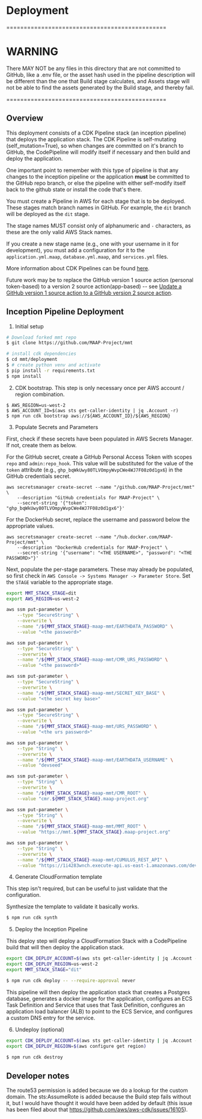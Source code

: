# Deployment

==============================================

# WARNING

There MAY NOT be any files in this directory that are not committed to GitHub, like a .env file,
or the asset hash used in the pipeline description will be different than the one that Build stage calculates,
and Assets stage will not be able to find the assets generated by the Build stage, and thereby fail.

==============================================

## Overview

This deployment consists of a CDK Pipeline stack (an inception pipeline) that deploys the application stack. The CDK Pipeline is self-mutating (self_mutation=True), so when changes are committed on it's branch to GitHub, the CodePipeline will modify itself if necessary and then build and deploy the application.

One important point to remember with this type of pipeline is that any changes to the inception pipeline or the application **must** be committed to the GitHub repo branch, or else the pipeline with either self-modify itself back to the github state or install the code that's there. 

You must create a Pipeline in AWS for each stage that is to be deployed. These stages match branch names in GitHub.
For example, the `dit` branch will be deployed as the `dit` stage.

The stage names MUST consist only of alphanumeric and `-` characters, as these are the only valid AWS Stack names.

If you create a new stage name (e.g., one with your username in it for development), you must add a configuration for it to the `application.yml.maap`, `database.yml.maap`, and `services.yml` files.

More information about CDK Pipelines can be found [here](https://docs.aws.amazon.com/cdk/latest/guide/cdk_pipeline.html).

Future work may be to replace the GitHub version 1 source action (personal token-based) to a version 2 source action(app-based) -- see [Update a GitHub version 1 source action to a GitHub version 2 source action](https://docs.aws.amazon.com/codepipeline/latest/userguide/update-github-action-connections.html).

## Inception Pipeline Deployment

1. Initial setup

```bash
# Download forked mmt repo
$ git clone https://github.com/MAAP-Project/mmt

# install cdk dependencies
$ cd mmt/deployment
$ # create python venv and activate
$ pip install -r requirements.txt
$ npm install
```

2. CDK bootstrap. This step is only necessary once per AWS account / region combination.

```
$ AWS_REGION=us-west-2
$ AWS_ACCOUNT_ID=$(aws sts get-caller-identity | jq .Account -r)
$ npm run cdk bootstrap aws://${AWS_ACCOUNT_ID}/${AWS_REGION}
```

3. Populate Secrets and Parameters

First, check if these secrets have been populated in AWS Secrets Manager. If not, create them as below.

For the GitHub secret, create a GitHub Personal Access Token with scopes `repo` and `admin:repo_hook`. 
This value will be substituted for
the value of the `token` attribute (e.g., `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`) in the GitHub 
credentials secret.

```
aws secretsmanager create-secret --name "/github.com/MAAP-Project/mmt" \
    --description "GitHub credentials for MAAP-Project" \
    --secret-string '{"token": "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"}'
```

For the DockerHub secret, replace the username and password below the appropriate values.

```
aws secretsmanager create-secret --name "/hub.docker.com/MAAP-Project/mmt" \
    --description "DockerHub credentials for MAAP-Project" \
    --secret-string '{"username": "<THE USERNAME>", "password": "<THE PASSWORD>"}'
```


Next, populate the per-stage parameters. These may already be populated, so first check in `AWS Console -> Systems Manager -> Parameter Store`. Set the `STAGE` variable to the appropriate stage.

```bash
export MMT_STACK_STAGE=dit
export AWS_REGION=us-west-2

aws ssm put-parameter \
    --type "SecureString" \
    --overwrite \
    --name "/${MMT_STACK_STAGE}-maap-mmt/EARTHDATA_PASSWORD" \
    --value "<the password>"

aws ssm put-parameter \
    --type "SecureString" \
    --overwrite \
    --name "/${MMT_STACK_STAGE}-maap-mmt/CMR_URS_PASSWORD" \
    --value "<the password>"

aws ssm put-parameter \
    --type "SecureString" \
    --overwrite \
    --name "/${MMT_STACK_STAGE}-maap-mmt/SECRET_KEY_BASE" \
    --value "<the secret key base>"

aws ssm put-parameter \
    --type "SecureString" \
    --overwrite \
    --name "/${MMT_STACK_STAGE}-maap-mmt/URS_PASSWORD" \
    --value "<the urs password>"

aws ssm put-parameter \
    --type "String" \
    --overwrite \
    --name "/${MMT_STACK_STAGE}-maap-mmt/EARTHDATA_USERNAME" \
    --value "devseed"

aws ssm put-parameter \
    --type "String" \
    --overwrite \
    --name "/${MMT_STACK_STAGE}-maap-mmt/CMR_ROOT" \
    --value "cmr.${MMT_STACK_STAGE}.maap-project.org"

aws ssm put-parameter \
    --type "String" \
    --overwrite \
    --name "/${MMT_STACK_STAGE}-maap-mmt/MMT_ROOT" \
    --value "https://mmt.${MMT_STACK_STAGE}.maap-project.org"

aws ssm put-parameter \
    --type "String" \
    --overwrite \
    --name "/${MMT_STACK_STAGE}-maap-mmt/CUMULUS_REST_API" \
    --value "https://1i4283wnch.execute-api.us-east-1.amazonaws.com/dev/"
```

4. Generate CloudFormation template

This step isn't required, but can be useful to just validate that the configuration.

Synthesize the template to validate it basically works.

```bash
$ npm run cdk synth
```

5. Deploy the Inception Pipeline

This deploy step will deploy a CloudFormation Stack with a CodePipeline build that will then deploy the application stack.

```bash
export CDK_DEPLOY_ACCOUNT=$(aws sts get-caller-identity | jq .Account -r)
export CDK_DEPLOY_REGION=us-west-2
export MMT_STACK_STAGE="dit"

$ npm run cdk deploy -- --require-approval never
```

This pipeline will then deploy the application stack that creates a Postgres database, generates a docker image for the application, configures an ECS Task Definition and Service that uses that Task Definition, configures an application load balancer (ALB) to point to the ECS Service, and configures a custom DNS entry for the service.

6. Undeploy (optional)

```bash
export CDK_DEPLOY_ACCOUNT=$(aws sts get-caller-identity | jq .Account -r)
export CDK_DEPLOY_REGION=$(aws configure get region)

$ npm run cdk destroy
```

## Developer notes

The route53 permission is added because we do a lookup for the custom domain. The sts:AssumeRote is added 
because the Build step fails without it, but I would have
thought it would have been added by default (this issue has been filed about that https://github.com/aws/aws-cdk/issues/16105).
